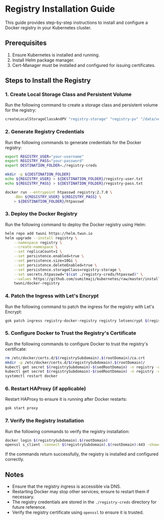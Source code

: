# Registry Installation Guide

This guide provides step-by-step instructions to install and configure a Docker registry in your Kubernetes cluster.

## Prerequisites

1. Ensure Kubernetes is installed and running.
2. Install Helm package manager.
3. Cert-Manager must be installed and configured for issuing certificates.

## Steps to Install the Registry

### 1. Create Local Storage Class and Persistent Volume

Run the following command to create a storage class and persistent volume for the registry:

```bash
createLocalStorageClassAndPV "registry-storage" "registry-pv" "/data/volumes/pv4"
```

### 2. Generate Registry Credentials

Run the following commands to generate credentials for the Docker registry:

```bash
export REGISTRY_USER="your-username"
export REGISTRY_PASS="your-password"
export DESTINATION_FOLDER=./registry-creds

mkdir -p ${DESTINATION_FOLDER}
echo ${REGISTRY_USER} > ${DESTINATION_FOLDER}/registry-user.txt
echo ${REGISTRY_PASS} > ${DESTINATION_FOLDER}/registry-pass.txt

docker run --entrypoint htpasswd registry:2.7.0 \
    -Bbn ${REGISTRY_USER} ${REGISTRY_PASS} \
    > ${DESTINATION_FOLDER}/htpasswd
```

### 3. Deploy the Docker Registry

Run the following command to deploy the Docker registry using Helm:

```bash
helm repo add twuni https://helm.twun.io
helm upgrade --install registry \
    --namespace registry \
    --create-namespace \
    --set replicaCount=1 \
    --set persistence.enabled=true \
    --set persistence.size=10Gi \
    --set persistence.deleteEnabled=true \
    --set persistence.storageClass=registry-storage \
    --set secrets.htpasswd="$(cat ./registry-creds/htpasswd)" \
    --values https://github.com/sumitmaji/kubernetes/raw/master/install_k8s/registry/values.yaml \
    twuni/docker-registry
```

### 4. Patch the Ingress with Let's Encrypt

Run the following command to patch the ingress for the registry with Let's Encrypt:

```bash
gok patch ingress registry-docker-registry registry letsencrypt $(registrySubdomain)
```

### 5. Configure Docker to Trust the Registry's Certificate

Run the following commands to configure Docker to trust the registry's certificate:

```bash
rm /etc/docker/certs.d/$(registrySubdomain).$(rootDomain)/ca.crt
mkdir -p /etc/docker/certs.d/$(registrySubdomain).$(rootDomain)/
kubectl get secret $(registrySubdomain)-$(sedRootDomain) -n registry -o jsonpath="{['data']['tls\.crt']}" | base64 --decode > /etc/docker/certs.d/$(registrySubdomain).$(rootDomain)/ca.crt
kubectl get secret $(registrySubdomain)-$(sedRootDomain) -n registry -o jsonpath="{['data']['ca\.crt']}" | base64 --decode >> /etc/docker/certs.d/$(registrySubdomain).$(rootDomain)/ca.crt
systemctl restart docker
```

### 6. Restart HAProxy (if applicable)

Restart HAProxy to ensure it is running after Docker restarts:

```bash
gok start proxy
```

### 7. Verify the Registry Installation

Run the following commands to verify the registry installation:

```bash
docker login $(registrySubdomain).$(rootDomain)
openssl s_client -connect $(registrySubdomain).$(rootDomain):443 -showcerts </dev/null | grep 'Verify return code: 0 (ok)'
```

If the commands return successfully, the registry is installed and configured correctly.

## Notes

- Ensure that the registry ingress is accessible via DNS.
- Restarting Docker may stop other services; ensure to restart them if necessary.
- The registry credentials are stored in the `./registry-creds` directory for future reference.
- Verify the registry certificate using `openssl` to ensure it is trusted.
